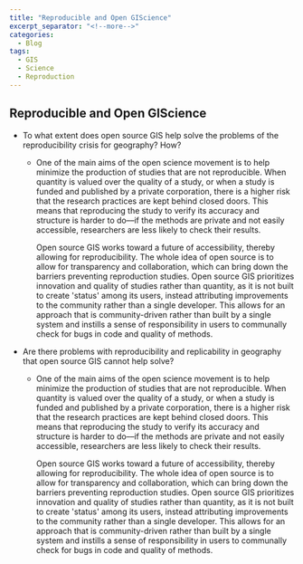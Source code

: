 ```yaml
---
title: "Reproducible and Open GIScience"
excerpt_separator: "<!--more-->"
categories:
  - Blog
tags:
  - GIS
  - Science
  - Reproduction
---
```


## Reproducible and Open GIScience

* To what extent does open source GIS help solve the problems of the reproducibility crisis for geography? How?
    * One of the main aims of the open science movement is to help minimize the production of studies that are not reproducible. When quantity is valued over the quality of a study, or when a study is funded and published by a private corporation, there is a higher risk that the research practices are kept behind closed doors. This means that reproducing the study to verify its accuracy and structure is harder to do––if the methods are private and not easily accessible, researchers are less likely to check their results.
    
        Open source GIS works toward a future of accessibility, thereby allowing for reproducibility. The whole idea of open source is to allow for transparency and collaboration, which can bring down the barriers preventing reproduction studies. Open source GIS prioritizes innovation and quality of studies rather than quantity, as it is not built to create 'status' among its users, instead attributing improvements to the community rather than a single developer. This allows for an approach that is community-driven rather than built by a single system and instills a sense of responsibility in users to communally check for bugs in code and quality of methods.


* Are there problems with reproducibility and replicability in geography that open source GIS cannot help solve?
    * One of the main aims of the open science movement is to help minimize the production of studies that are not reproducible. When quantity is valued over the quality of a study, or when a study is funded and published by a private corporation, there is a higher risk that the research practices are kept behind closed doors. This means that reproducing the study to verify its accuracy and structure is harder to do––if the methods are private and not easily accessible, researchers are less likely to check their results.
    
         Open source GIS works toward a future of accessibility, thereby allowing for reproducibility. The whole idea of open source is to allow for transparency and collaboration, which can bring down the barriers preventing reproduction studies. Open source GIS prioritizes innovation and quality of studies rather than quantity, as it is not built to create 'status' among its users, instead attributing improvements to the community rather than a single developer. This allows for an approach that is community-driven rather than built by a single system and instills a sense of responsibility in users to communally check for bugs in code and quality of methods.

